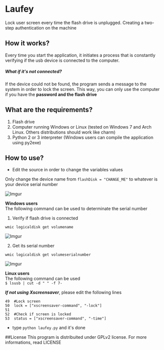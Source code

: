 # Laufey
Lock user screen every time the flash drive is unplugged. Creating a two-step authentication on the machine

## How it works?
Every time you start the application, it initiates a process that is constantly verifying if the usb device is connected to the computer.

##### What if it's not connected?
If the device could not be found, the program sends a message to the system in order to lock the screen. This way, you can only use the computer if you have the **password and the flash drive**

## What are the requirements?
1. Flash drive
2. Computer running Windows or Linux (tested on Windows 7 and Arch Linux. Others distributions should work like charm)
3. Python 2 or 3 interpreter (Windows users can compile the application using py2exe)

## How to use?
* Edit the source in order to change the variables values  

Only change the device name from `flashDisk = "CHANGE_ME"` to whatever is your device serial number  

![Imgur](http://i.imgur.com/9IBWrS9.png)

**Windows users**  
The following command can be used to determinate the serial number  
1. Verify if flash drive is connected  

`wmic logicaldisk get volumename`  

![Imgur](http://i.imgur.com/XDaNiGs.png)  

2. Get its serial number  

`wmic logicaldisk get volumeserialnumber`  

![Imgur](http://i.imgur.com/G05u435.png)  

**Linux users**  
The following command can be used  
`$ lsusb | cut -d " " -f 7-`

***If not using Xscreensaver***, please edit the following lines  
```
49	#Lock screen
50	lock = ["xscreensaver-command", "-lock"]
51	
52	#Check if screen is locked
53	status = ["xscreensaver-command", "-time"]
```
* type `python laufey.py` and it's done  

##License
This program is distribuited under GPLv2 license. For more informations, read LICENSE
